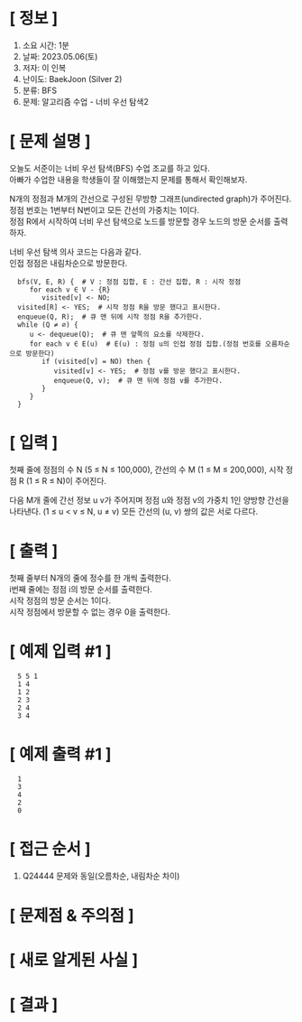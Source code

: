 # **[ 정보 ]**
1. 소요 시간: 1분
2. 날짜: 2023.05.06(토)
3. 저자: 이 인복
4. 난이도: BaekJoon (Silver 2)
5. 분류: BFS
6. 문제: 알고리즘 수업 - 너비 우선 탐색2

# **[ 문제 설명 ]**
오늘도 서준이는 너비 우선 탐색(BFS) 수업 조교를 하고 있다.   
아빠가 수업한 내용을 학생들이 잘 이해했는지 문제를 통해서 확인해보자.

N개의 정점과 M개의 간선으로 구성된 무방향 그래프(undirected graph)가 주어진다.   
정점 번호는 1번부터 N번이고 모든 간선의 가중치는 1이다.   
정점 R에서 시작하여 너비 우선 탐색으로 노드를 방문할 경우 노드의 방문 순서를 출력하자.

너비 우선 탐색 의사 코드는 다음과 같다.   
인접 정점은 내림차순으로 방문한다.

      bfs(V, E, R) {  # V : 정점 집합, E : 간선 집합, R : 시작 정점
         for each v ∈ V - {R}
            visited[v] <- NO;
      visited[R] <- YES;  # 시작 정점 R을 방문 했다고 표시한다.
      enqueue(Q, R);  # 큐 맨 뒤에 시작 정점 R을 추가한다.
      while (Q ≠ ∅) {
         u <- dequeue(Q);  # 큐 맨 앞쪽의 요소를 삭제한다.
         for each v ∈ E(u)  # E(u) : 정점 u의 인접 정점 집합.(정점 번호를 오름차순으로 방문한다)
            if (visited[v] = NO) then {
               visited[v] <- YES;  # 정점 v를 방문 했다고 표시한다.
               enqueue(Q, v);  # 큐 맨 뒤에 정점 v를 추가한다.
            }
         }
      }

# **[ 입력 ]**
첫째 줄에 정점의 수 N (5 ≤ N ≤ 100,000), 간선의 수 M (1 ≤ M ≤ 200,000), 시작 정점 R (1 ≤ R ≤ N)이 주어진다.

다음 M개 줄에 간선 정보 u v가 주어지며 정점 u와 정점 v의 가중치 1인 양방향 간선을 나타낸다. (1 ≤ u < v ≤ N, u ≠ v) 모든 간선의 (u, v) 쌍의 값은 서로 다르다.

# **[ 출력 ]**
첫째 줄부터 N개의 줄에 정수를 한 개씩 출력한다.   
i번째 줄에는 정점 i의 방문 순서를 출력한다.   
시작 정점의 방문 순서는 1이다.   
시작 정점에서 방문할 수 없는 경우 0을 출력한다.

# **[ 예제 입력 #1 ]**
      5 5 1
      1 4
      1 2
      2 3
      2 4
      3 4

# **[ 예제 출력 #1 ]**
      1
      3
      4
      2
      0

# **[ 접근 순서 ]**
1. Q24444 문제와 동일(오름차순, 내림차순 차이)

# **[ 문제점 & 주의점 ]**

# **[ 새로 알게된 사실 ]**

# **[ 결과 ]**

